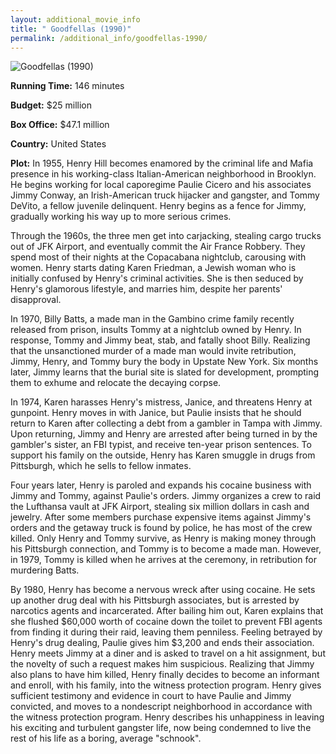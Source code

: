 ```yaml
---
layout: additional_movie_info
title: " Goodfellas (1990)"
permalink: /additional_info/goodfellas-1990/
---
```


![ Goodfellas (1990)](https://upload.wikimedia.org/wikipedia/en/7/7b/Goodfellas.jpg)

**Running Time:** 146 minutes

**Budget:** $25 million

**Box Office:** $47.1 million

**Country:** United States

**Plot:** In 1955, Henry Hill becomes enamored by the criminal life and Mafia presence in his working-class Italian-American neighborhood in Brooklyn. He begins working for local caporegime Paulie Cicero and his associates Jimmy Conway, an Irish-American truck hijacker and gangster, and Tommy DeVito, a fellow juvenile delinquent. Henry begins as a fence for Jimmy, gradually working his way up to more serious crimes.

Through the 1960s, the three men get into carjacking, stealing cargo trucks out of JFK Airport, and eventually commit the Air France Robbery. They spend most of their nights at the Copacabana nightclub, carousing with women. Henry starts dating Karen Friedman, a Jewish woman who is initially confused by Henry's criminal activities. She is then seduced by Henry's glamorous lifestyle, and marries him, despite her parents' disapproval.

In 1970, Billy Batts, a made man in the Gambino crime family recently released from prison, insults Tommy at a nightclub owned by Henry. In response, Tommy and Jimmy beat, stab, and fatally shoot Billy. Realizing that the unsanctioned murder of a made man would invite retribution, Jimmy, Henry, and Tommy bury the body in Upstate New York. Six months later, Jimmy learns that the burial site is slated for development, prompting them to exhume and relocate the decaying corpse.

In 1974, Karen harasses Henry's mistress, Janice, and threatens Henry at gunpoint. Henry moves in with Janice, but Paulie insists that he should return to Karen after collecting a debt from a gambler in Tampa with Jimmy. Upon returning, Jimmy and Henry are arrested after being turned in by the gambler's sister, an FBI typist, and receive ten-year prison sentences. To support his family on the outside, Henry has Karen smuggle in drugs from Pittsburgh, which he sells to fellow inmates.

Four years later, Henry is paroled and expands his cocaine business with Jimmy and Tommy, against Paulie's orders. Jimmy organizes a crew to raid the Lufthansa vault at JFK Airport, stealing six million dollars in cash and jewelry. After some members purchase expensive items against Jimmy's orders and the getaway truck is found by police, he has most of the crew killed. Only Henry and Tommy survive, as Henry is making money through his Pittsburgh connection, and Tommy is to become a made man. However, in 1979, Tommy is killed when he arrives at the ceremony, in retribution for murdering Batts.

By 1980, Henry has become a nervous wreck after using cocaine. He sets up another drug deal with his Pittsburgh associates, but is arrested by narcotics agents and incarcerated. After bailing him out, Karen explains that she flushed $60,000 worth of cocaine down the toilet to prevent FBI agents from finding it during their raid, leaving them penniless. Feeling betrayed by Henry's drug dealing, Paulie gives him $3,200 and ends their association. Henry meets Jimmy at a diner and is asked to travel on a hit assignment, but the novelty of such a request makes him suspicious. Realizing that Jimmy also plans to have him killed, Henry finally decides to become an informant and enroll, with his family, into the witness protection program. Henry gives sufficient testimony and evidence in court to have Paulie and Jimmy convicted, and moves to a nondescript neighborhood in accordance with the witness protection program. Henry describes his unhappiness in leaving his exciting and turbulent gangster life, now being condemned to live the rest of his life as a boring, average "schnook".